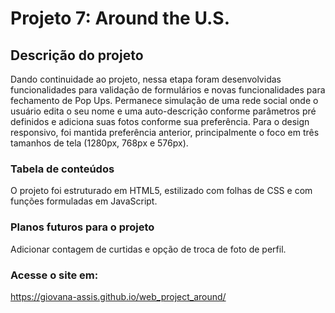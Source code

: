 # Projeto 7: Around the U.S.

## Descrição do projeto
Dando continuidade ao projeto, nessa etapa foram desenvolvidas funcionalidades para validação de formulários e novas funcionalidades para fechamento de Pop Ups. Permanece simulação de uma rede social onde o usuário edita o seu nome e uma auto-descrição conforme parâmetros pré definidos e adiciona suas fotos conforme sua preferência. Para o design responsivo, foi mantida preferência anterior, principalmente o foco em três tamanhos de tela (1280px, 768px e 576px).

### Tabela de conteúdos

O projeto foi estruturado em HTML5, estilizado com folhas de CSS e com funções formuladas em JavaScript.

### Planos futuros para o projeto

Adicionar contagem de curtidas e opção de troca de foto de perfil.

### Acesse o site em: 
https://giovana-assis.github.io/web_project_around/